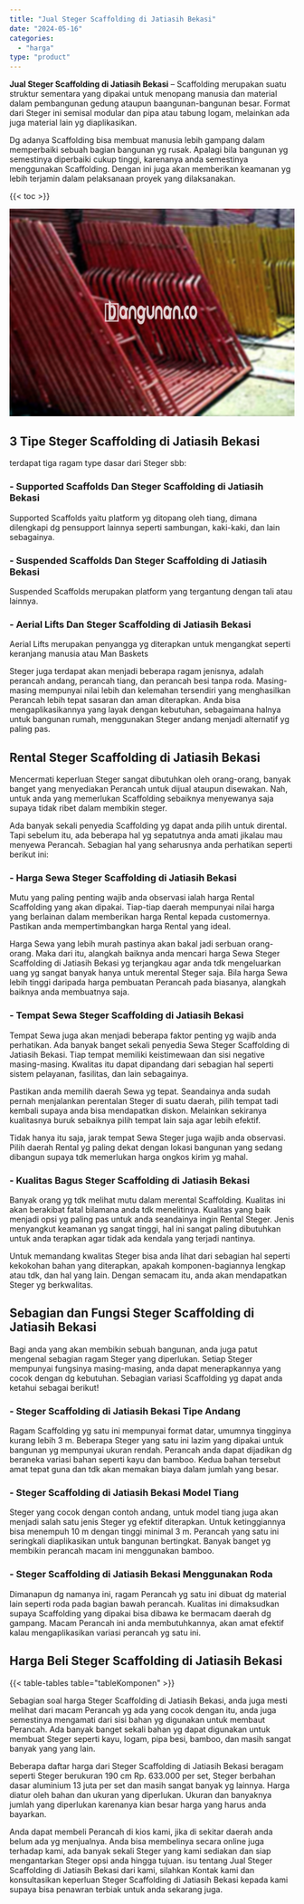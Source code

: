```yaml
---
title: "Jual Steger Scaffolding di Jatiasih Bekasi"
date: "2024-05-16"
categories: 
  - "harga"
type: "product"
---
```


**Jual Steger Scaffolding di Jatiasih Bekasi** – Scaffolding merupakan suatu struktur sementara yang dipakai untuk menopang manusia dan material dalam pembangunan gedung ataupun baangunan-bangunan besar. Format dari Steger ini semisal modular dan pipa atau tabung logam, melainkan ada juga material lain yg diaplikasikan.

Dg adanya Scaffolding bisa membuat manusia lebih gampang dalam memperbaiki sebuah bagian bangunan yg rusak. Apalagi bila bangunan yg semestinya diperbaiki cukup tinggi, karenanya anda semestinya menggunakan Scaffolding. Dengan ini juga akan memberikan keamanan yg lebih terjamin dalam pelaksanaan proyek yang dilaksanakan.

{{< toc >}}

![Jual Steger Scaffolding di Jatiasih Bekasi](/images/sewa-scaffolding-steger-30.png)

## 3 Tipe Steger Scaffolding di Jatiasih Bekasi

terdapat tiga ragam type dasar dari Steger sbb:

### \- Supported Scaffolds Dan Steger Scaffolding di Jatiasih Bekasi

Supported Scaffolds yaitu platform yg ditopang oleh tiang, dimana dilengkapi dg pensupport lainnya seperti sambungan, kaki-kaki, dan lain sebagainya.

### \- Suspended Scaffolds Dan Steger Scaffolding di Jatiasih Bekasi

Suspended Scaffolds merupakan platform yang tergantung dengan tali atau lainnya.

### \- Aerial Lifts Dan Steger Scaffolding di Jatiasih Bekasi

Aerial Lifts merupakan penyangga yg diterapkan untuk mengangkat seperti keranjang manusia atau Man Baskets

Steger juga terdapat akan menjadi beberapa ragam jenisnya, adalah perancah andang, perancah tiang, dan perancah besi tanpa roda. Masing-masing mempunyai nilai lebih dan kelemahan tersendiri yang menghasilkan Perancah lebih tepat sasaran dan aman diterapkan. Anda bisa mengaplikasikannya yang layak dengan kebutuhan, sebagaimana halnya untuk bangunan rumah, menggunakan Steger andang menjadi alternatif yg paling pas.

## Rental Steger Scaffolding di Jatiasih Bekasi

Mencermati keperluan Steger sangat dibutuhkan oleh orang-orang, banyak banget yang menyediakan Perancah untuk dijual ataupun disewakan. Nah, untuk anda yang memerlukan Scaffolding sebaiknya menyewanya saja supaya tidak ribet dalam membikin steger.

Ada banyak sekali penyedia Scaffolding yg dapat anda pilih untuk dirental. Tapi sebelum itu, ada beberapa hal yg sepatutnya anda amati jikalau mau menyewa Perancah. Sebagian hal yang seharusnya anda perhatikan seperti berikut ini:

### \- Harga Sewa Steger Scaffolding di Jatiasih Bekasi

Mutu yang paling penting wajib anda observasi ialah harga Rental Scaffolding yang akan dipakai. Tiap-tiap daerah mempunyai nilai harga yang berlainan dalam memberikan harga Rental kepada customernya. Pastikan anda mempertimbangkan harga Rental yang ideal.

Harga Sewa yang lebih murah pastinya akan bakal jadi serbuan orang-orang. Maka dari itu, alangkah baiknya anda mencari harga Sewa Steger Scaffolding di Jatiasih Bekasi yg terjangkau agar anda tdk mengeluarkan uang yg sangat banyak hanya untuk merental Steger saja. Bila harga Sewa lebih tinggi daripada harga pembuatan Perancah pada biasanya, alangkah baiknya anda membuatnya saja.

### \- Tempat Sewa Steger Scaffolding di Jatiasih Bekasi

Tempat Sewa juga akan menjadi beberapa faktor penting yg wajib anda perhatikan. Ada banyak banget sekali penyedia Sewa Steger Scaffolding di Jatiasih Bekasi. Tiap tempat memiliki keistimewaan dan sisi negative masing-masing. Kwalitas itu dapat dipandang dari sebagian hal seperti sistem pelayanan, fasilitas, dan lain sebagainya.

Pastikan anda memilih daerah Sewa yg tepat. Seandainya anda sudah pernah menjalankan perentalan Steger di suatu daerah, pilih tempat tadi kembali supaya anda bisa mendapatkan diskon. Melainkan sekiranya kualitasnya buruk sebaiknya pilih tempat lain saja agar lebih efektif.

Tidak hanya itu saja, jarak tempat Sewa Steger juga wajib anda observasi. Pilih daerah Rental yg paling dekat dengan lokasi bangunan yang sedang dibangun supaya tdk memerlukan harga ongkos kirim yg mahal.

### \- Kualitas Bagus Steger Scaffolding di Jatiasih Bekasi

Banyak orang yg tdk melihat mutu dalam merental Scaffolding. Kualitas ini akan berakibat fatal bilamana anda tdk menelitinya. Kualitas yang baik menjadi opsi yg paling pas untuk anda seandainya ingin Rental Steger. Jenis menyangkut keamanan yg sangat tinggi, hal ini sangat paling dibutuhkan untuk anda terapkan agar tidak ada kendala yang terjadi nantinya.

Untuk memandang kwalitas Steger bisa anda lihat dari sebagian hal seperti kekokohan bahan yang diterapkan, apakah komponen-bagiannya lengkap atau tdk, dan hal yang lain. Dengan semacam itu, anda akan mendapatkan Steger yg berkwalitas.

## Sebagian dan Fungsi Steger Scaffolding di Jatiasih Bekasi

Bagi anda yang akan membikin sebuah bangunan, anda juga patut mengenal sebagian ragam Steger yang diperlukan. Setiap Steger mempunyai fungsinya masing-masing, anda dapat menerapkannya yang cocok dengan dg kebutuhan. Sebagian variasi Scaffolding yg dapat anda ketahui sebagai berikut!

### \- Steger Scaffolding di Jatiasih Bekasi Tipe Andang

Ragam Scaffolding yg satu ini mempunyai format datar, umumnya tingginya kurang lebih 3 m. Beberapa Steger yang satu ini lazim yang dipakai untuk bangunan yg mempunyai ukuran rendah. Perancah anda dapat dijadikan dg beraneka variasi bahan seperti kayu dan bamboo. Kedua bahan tersebut amat tepat guna dan tdk akan memakan biaya dalam jumlah yang besar.

### \- Steger Scaffolding di Jatiasih Bekasi Model Tiang

Steger yang cocok dengan contoh andang, untuk model tiang juga akan menjadi salah satu jenis Steger yg efektif diterapkan. Untuk ketinggiannya bisa menempuh 10 m dengan tinggi minimal 3 m. Perancah yang satu ini seringkali diaplikasikan untuk bangunan bertingkat. Banyak banget yg membikin perancah macam ini menggunakan bamboo.

### \- Steger Scaffolding di Jatiasih Bekasi Menggunakan Roda

Dimanapun dg namanya ini, ragam Perancah yg satu ini dibuat dg material lain seperti roda pada bagian bawah perancah. Kualitas ini dimaksudkan supaya Scaffolding yang dipakai bisa dibawa ke bermacam daerah dg gampang. Macam Perancah ini anda membutuhkannya, akan amat efektif kalau mengaplikasikan variasi perancah yg satu ini.

## Harga Beli Steger Scaffolding di Jatiasih Bekasi

{{< table-tables table="tableKomponen" >}}

Sebagian soal harga Steger Scaffolding di Jatiasih Bekasi, anda juga mesti melihat dari macam Perancah yg ada yang cocok dengan itu, anda juga semestinya mengamati dari sisi bahan yg digunakan untuk membaut Perancah. Ada banyak banget sekali bahan yg dapat digunakan untuk membuat Steger seperti kayu, logam, pipa besi, bamboo, dan masih sangat banyak yang yang lain.

Beberapa daftar harga dari Steger Scaffolding di Jatiasih Bekasi beragam seperti Steger berukuran 190 cm Rp. 633.000 per set, Steger berbahan dasar aluminium 13 juta per set dan masih sangat banyak yg lainnya. Harga diatur oleh bahan dan ukuran yang diperlukan. Ukuran dan banyaknya jumlah yang diperlukan karenanya kian besar harga yang harus anda bayarkan.

Anda dapat membeli Perancah di kios kami, jika di sekitar daerah anda belum ada yg menjualnya. Anda bisa membelinya secara online juga terhadap kami, ada banyak sekali Steger yang kami sediakan dan siap mengantarkan Steger opsi anda hingga tujuan. isu tentang Jual Steger Scaffolding di Jatiasih Bekasi dari kami, silahkan Kontak kami dan konsultasikan keperluan Steger Scaffolding di Jatiasih Bekasi kepada kami supaya bisa penawran terbiak untuk anda sekarang juga.
